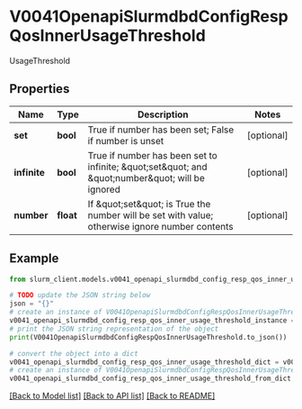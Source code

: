 # V0041OpenapiSlurmdbdConfigRespQosInnerUsageThreshold

UsageThreshold

## Properties

Name | Type | Description | Notes
------------ | ------------- | ------------- | -------------
**set** | **bool** | True if number has been set; False if number is unset | [optional] 
**infinite** | **bool** | True if number has been set to infinite; \&quot;set\&quot; and \&quot;number\&quot; will be ignored | [optional] 
**number** | **float** | If \&quot;set\&quot; is True the number will be set with value; otherwise ignore number contents | [optional] 

## Example

```python
from slurm_client.models.v0041_openapi_slurmdbd_config_resp_qos_inner_usage_threshold import V0041OpenapiSlurmdbdConfigRespQosInnerUsageThreshold

# TODO update the JSON string below
json = "{}"
# create an instance of V0041OpenapiSlurmdbdConfigRespQosInnerUsageThreshold from a JSON string
v0041_openapi_slurmdbd_config_resp_qos_inner_usage_threshold_instance = V0041OpenapiSlurmdbdConfigRespQosInnerUsageThreshold.from_json(json)
# print the JSON string representation of the object
print(V0041OpenapiSlurmdbdConfigRespQosInnerUsageThreshold.to_json())

# convert the object into a dict
v0041_openapi_slurmdbd_config_resp_qos_inner_usage_threshold_dict = v0041_openapi_slurmdbd_config_resp_qos_inner_usage_threshold_instance.to_dict()
# create an instance of V0041OpenapiSlurmdbdConfigRespQosInnerUsageThreshold from a dict
v0041_openapi_slurmdbd_config_resp_qos_inner_usage_threshold_from_dict = V0041OpenapiSlurmdbdConfigRespQosInnerUsageThreshold.from_dict(v0041_openapi_slurmdbd_config_resp_qos_inner_usage_threshold_dict)
```
[[Back to Model list]](../README.md#documentation-for-models) [[Back to API list]](../README.md#documentation-for-api-endpoints) [[Back to README]](../README.md)


